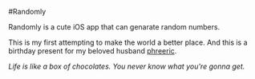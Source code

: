 #Randomly

Randomly is a cute iOS app that can genarate random numbers.

This is my first attempting to make the world a better place. And this is a birthday present for my beloved husband [phreeric](https://github.com/phreeric).

_Life is like a box of chocolates. You never know what you're gonna get._
